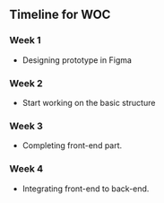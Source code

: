 ## Timeline for WOC

### Week 1

- Designing prototype in Figma

### Week 2
- Start working on the basic structure

### Week 3
- Completing front-end part.

### Week 4
- Integrating front-end to back-end.
